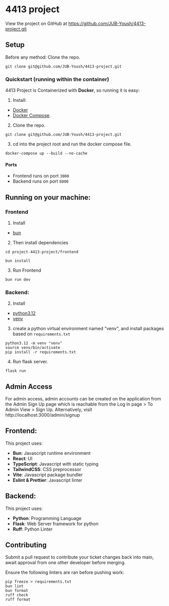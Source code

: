 # 4413 project
View the project on GitHub at https://github.com/JUB-Yoush/4413-project.git

## Setup

Before any method: Clone the repo.

```
git clone git@github.com/JUB-Yoush/4413-project.git
```

### Quickstart (running within the container)

4413 Project is Containerized with **Docker**, so running it is easy:

1. Install:

- [Docker](https://docs.docker.com/engine/install/)
- [Docker Compose](https://docs.docker.com/compose/install/).

2. Clone the repo.

```
git clone git@github.com/JUB-Yoush/4413-project.git
```

3. cd into the project root and run the docker compose file.

```
docker-compose up --build --no-cache
```

#### Ports

- Frontend runs on port `3000`
- Backend runs on port `8000`

## Running on your machine:

### Frontend

1. Install

- [bun](https://bun.sh/)

2. Then install dependencies

```
cd project-4413-project/frontend

bun install
```

3. Run Frontend

```
bun run dev
```

### Backend:

2. Install

- [python3.12](https://www.python.org/downloads/release/python-3120/)
- [venv](https://realpython.com/python-virtual-environments-a-primer/)

3. create a python virtual environment named "venv", and install packages based on `requirements.txt`

```
python3.12 -m venv "venv"
source venv/bin/activate
pip install -r requirements.txt
```

4. Run flask server.

```
flask run
```

## Admin Access

For admin access, admin accounts can be created on the application from the Admin Sign Up page which is reachable from the Log In page > To Admin View > Sign Up. Alternatively, visit http://localhost:3000/admin/signup

## Frontend:

This project uses:

- **Bun**: Javascript runtime environment
- **React**: UI
- **TypeScript**: Javascript with static typing
- **TailwindCSS**: CSS preprocessor
- **Vite**: Javascript package bundler
- **Eslint & Prettier**: Javascript linter

## Backend:

This project uses:

- **Python**: Programming Language
- **Flask**: Web Server framework for python
- **Ruff**: Python Linter

## Contributing

Submit a pull request to contribute your ticket changes back into main, await approval from one other developer before merging.

Ensure the following linters are ran before pushing work:

```
pip freeze > requirements.txt
bun lint
bun format
ruff check
ruff format
```
